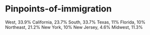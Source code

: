# Pinpoints-of-immigration
West, 33.9%
California, 23.7%
South, 33.7%
Texas, 11%
Florida, 10%
Northeast, 21.2%
New York, 10%
New Jersey, 4.6%
Midwest, 11.3%
